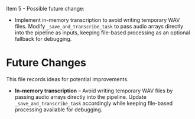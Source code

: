 Item 5 - Possible future change:
- Implement in-memory transcription to avoid writing temporary WAV files. Modify
  `_save_and_transcribe_task` to pass audio arrays directly into the pipeline as
  inputs, keeping file-based processing as an optional fallback for debugging.
  
# Future Changes

This file records ideas for potential improvements.

* **In-memory transcription** – Avoid writing temporary WAV files by passing audio arrays directly into the pipeline. Update `_save_and_transcribe_task` accordingly while keeping file-based processing available for debugging.